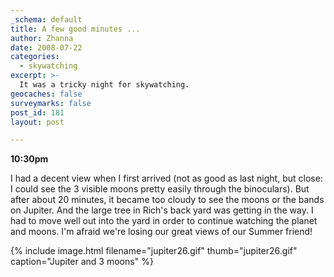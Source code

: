 ```yaml
---
_schema: default
title: A few good minutes ...
author: Zhanna
date: 2008-07-22
categories:
  - skywatching  
excerpt: >- 
  It was a tricky night for skywatching.
geocaches: false
surveymarks: false
post_id: 181
layout: post

---
```


**10:30pm**

I had a decent view when I first arrived (not as good as last night, but close: I could see the 3 visible moons pretty easily through the binoculars).  But after about 20 minutes, it became too cloudy to see the moons or the bands on Jupiter.  And the large tree in Rich's back yard was getting in the way.  I had to move well out into the yard in order to continue watching the planet and moons.  I'm afraid we're losing our great views of our Summer friend!

{% include image.html filename="jupiter26.gif" thumb="jupiter26.gif" caption="Jupiter and 3 moons" %}
